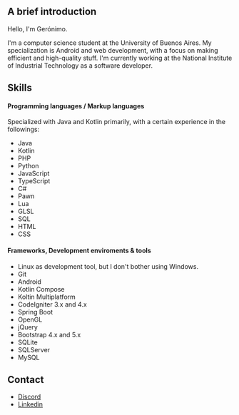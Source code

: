 ## A brief introduction

Hello, I'm Gerónimo.

I'm a computer science student at the University of Buenos Aires. My specialization is Android and web development, with a focus on making efficient and high-quality stuff.
I'm currently working at the National Institute of Industrial Technology as a software developer.

## Skills

#### Programming languages / Markup languages
Specialized with Java and Kotlin primarily, with a certain experience in the followings:

* Java
* Kotlin
* PHP
* Python
* JavaScript
* TypeScript
* C#
* Pawn
* Lua
* GLSL
* SQL
* HTML
* CSS

#### Frameworks, Development enviroments & tools

* Linux as development tool, but I don't bother using Windows.
* Git
* Android
* Kotlin Compose
* Koltin Multiplatform
* CodeIgniter 3.x and 4.x
* Spring Boot
* OpenGL
* jQuery
* Bootstrap 4.x and 5.x
* SQLite
* SQLServer
* MySQL

## Contact

* [Discord](https://discord.com/users/461360133503451137)
* [Linkedin](www.linkedin.com/in/geronimo-ferruccio-081110325)
